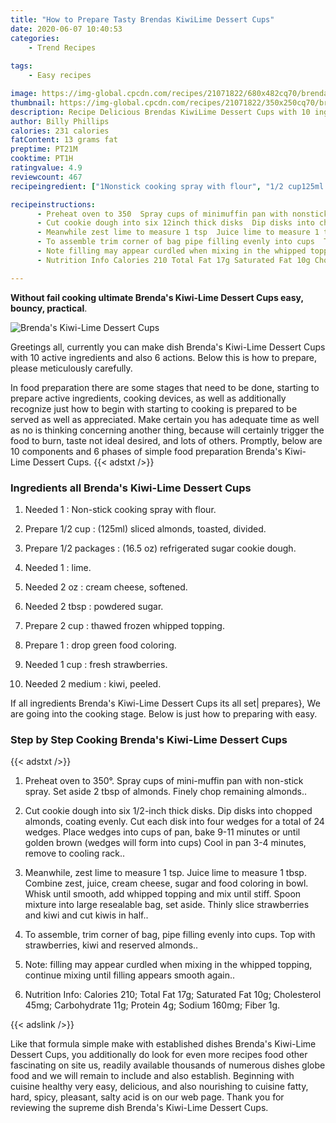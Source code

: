 ```yaml
---
title: "How to Prepare Tasty Brendas KiwiLime Dessert Cups"
date: 2020-06-07 10:40:53
categories:
    - Trend Recipes
    
tags:
    - Easy recipes

image: https://img-global.cpcdn.com/recipes/21071822/680x482cq70/brendas-kiwi-lime-dessert-cups-recipe-main-photo.jpg
thumbnail: https://img-global.cpcdn.com/recipes/21071822/350x250cq70/brendas-kiwi-lime-dessert-cups-recipe-main-photo.jpg
description: Recipe Delicious Brendas KiwiLime Dessert Cups with 10 ingredients and 6 stages of easy cooking.
author: Billy Phillips
calories: 231 calories
fatContent: 13 grams fat
preptime: PT21M
cooktime: PT1H
ratingvalue: 4.9
reviewcount: 467
recipeingredient: ["1Nonstick cooking spray with flour", "1/2 cup125ml sliced almonds toasted divided", "1/2 packages165 oz refrigerated sugar cookie dough", "1lime", "2 ozcream cheese softened", "2 tbsppowdered sugar", "2 cupthawed frozen whipped topping", "1drop green food coloring", "1 cupfresh strawberries", "2 mediumkiwi peeled"]

recipeinstructions: 
      - Preheat oven to 350  Spray cups of minimuffin pan with nonstick spray  Set aside 2 tbsp of almonds  Finely chop remaining almonds 
      - Cut cookie dough into six 12inch thick disks  Dip disks into chopped almonds coating evenly Cut each disk into four wedges for a total of 24 wedges  Place wedges into cups of pan bake 911 minutes or until golden brown wedges will form into cups  Cool in pan 34 minutes remove to cooling rack 
      - Meanwhile zest lime to measure 1 tsp  Juice lime to measure 1 tbsp  Combine zest juice cream cheese sugar and food coloring in bowl Whisk until smooth add whipped topping and mix until stiff  Spoon mixture into large resealable bag set aside  Thinly slice strawberries and kiwi and cut kiwis in half 
      - To assemble trim corner of bag pipe filling evenly into cups  Top with strawberries kiwi and reserved almonds 
      - Note filling may appear curdled when mixing in the whipped topping continue mixing until filling appears smooth again 
      - Nutrition Info Calories 210 Total Fat 17g Saturated Fat 10g Cholesterol 45mg Carbohydrate 11g Protein 4g Sodium 160mg Fiber 1g

---
```




**Without fail cooking ultimate Brenda&#39;s Kiwi-Lime Dessert Cups easy, bouncy, practical**. 


![Brenda&#39;s Kiwi-Lime Dessert Cups](https://img-global.cpcdn.com/recipes/21071822/680x482cq70/brendas-kiwi-lime-dessert-cups-recipe-main-photo.jpg "Brenda&#39;s Kiwi-Lime Dessert Cups")




Greetings all, currently you can make dish Brenda&#39;s Kiwi-Lime Dessert Cups with 10 active ingredients and also 6 actions. Below this is how to prepare, please meticulously carefully.

In food preparation there are some stages that need to be done, starting to prepare active ingredients, cooking devices, as well as additionally recognize just how to begin with starting to cooking is prepared to be served as well as appreciated. Make certain you has adequate time as well as no is thinking concerning another thing, because will certainly trigger the food to burn, taste not ideal desired, and lots of others. Promptly, below are 10 components and 6 phases of simple food preparation Brenda&#39;s Kiwi-Lime Dessert Cups.
{{< adstxt />}}

### Ingredients all Brenda&#39;s Kiwi-Lime Dessert Cups


1. Needed 1 : Non-stick cooking spray with flour.

1. Prepare 1/2 cup : (125ml) sliced almonds, toasted, divided.

1. Prepare 1/2 packages : (16.5 oz) refrigerated sugar cookie dough.

1. Needed 1 : lime.

1. Needed 2 oz : cream cheese, softened.

1. Needed 2 tbsp : powdered sugar.

1. Prepare 2 cup : thawed frozen whipped topping.

1. Prepare 1 : drop green food coloring.

1. Needed 1 cup : fresh strawberries.

1. Needed 2 medium : kiwi, peeled.



If all ingredients Brenda&#39;s Kiwi-Lime Dessert Cups its all set| prepares}, We are going into the cooking stage. Below is just how to preparing with easy.

### Step by Step Cooking Brenda&#39;s Kiwi-Lime Dessert Cups

{{< adstxt />}}


1. Preheat oven to 350°.  Spray cups of mini-muffin pan with non-stick spray.  Set aside 2 tbsp of almonds.  Finely chop remaining almonds..



1. Cut cookie dough into six 1/2-inch thick disks.  Dip disks into chopped almonds, coating evenly. Cut each disk into four wedges for a total of 24 wedges.  Place wedges into cups of pan, bake 9-11 minutes or until golden brown (wedges will form into cups)  Cool in pan 3-4 minutes, remove to cooling rack..



1. Meanwhile, zest lime to measure 1 tsp.  Juice lime to measure 1 tbsp.  Combine zest, juice, cream cheese, sugar and food coloring in bowl. Whisk until smooth, add whipped topping and mix until stiff.  Spoon mixture into large resealable bag, set aside.  Thinly slice strawberries and kiwi and cut kiwis in half..



1. To assemble, trim corner of bag, pipe filling evenly into cups.  Top with strawberries, kiwi and reserved almonds..



1. Note: filling may appear curdled when mixing in the whipped topping, continue mixing until filling appears smooth again..



1. Nutrition Info: Calories 210; Total Fat 17g; Saturated Fat 10g; Cholesterol 45mg; Carbohydrate 11g; Protein 4g; Sodium 160mg; Fiber 1g.





{{< adslink />}}

Like that formula simple make with established dishes Brenda&#39;s Kiwi-Lime Dessert Cups, you additionally do look for even more recipes food other fascinating on site us, readily available thousands of numerous dishes globe food and we will remain to include and also establish. Beginning with cuisine healthy very easy, delicious, and also nourishing to cuisine fatty, hard, spicy, pleasant, salty acid is on our web page. Thank you for reviewing the supreme dish Brenda&#39;s Kiwi-Lime Dessert Cups.
